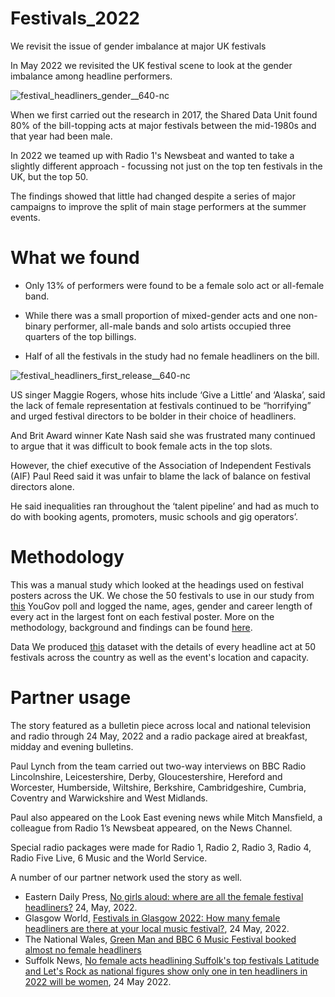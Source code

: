# Festivals_2022
We revisit the issue of gender imbalance at major UK festivals

In May 2022 we revisited the UK festival scene to look at the gender imbalance among headline performers.

![festival_headliners_gender__640-nc](https://user-images.githubusercontent.com/61186777/170726852-943052db-bdad-4f9a-be71-1e5151ab5b2a.png)

When we first carried out the research in 2017, the Shared Data Unit found 80% of the bill-topping acts at major festivals between the mid-1980s and that year had been male.

In 2022 we teamed up with Radio 1's Newsbeat and wanted to take a slightly different approach - focussing not just on the top ten festivals in the UK, but the top 50.

The findings showed that little had changed despite a series of major campaigns to improve the split of main stage performers at the summer events.

# What we found

- Only 13% of performers were found to be a female solo act or all-female band. 

- While there was a small proportion of mixed-gender acts and one non-binary performer, all-male bands and solo artists occupied three quarters of the top billings.

- Half of all the festivals in the study had no female headliners on the bill.

![festival_headliners_first_release__640-nc](https://user-images.githubusercontent.com/61186777/170726814-f0abe3cd-69a8-4d54-93a5-5db42fa5ead0.png)

US singer Maggie Rogers, whose hits include ‘Give a Little’ and ‘Alaska’, said the lack of female representation at festivals continued to be “horrifying” and urged festival directors to be bolder in their choice of headliners.

And Brit Award winner Kate Nash said she was frustrated many continued to argue that it was difficult to book female acts in the top slots.

However, the chief executive of the Association of Independent Festivals (AIF) Paul Reed said it was unfair to blame the lack of balance on festival directors alone.

He said inequalities ran throughout the ‘talent pipeline’ and had as much to do with booking agents, promoters, music schools and gig operators’.

# Methodology

This was a manual study which looked at the headings used on festival posters across the UK. We chose the 50 festivals to use in our study from [this](https://yougov.co.uk/ratings/entertainment/popularity/music-festivals/all) YouGov poll and logged the name, ages, gender and career length of every act in the largest font on each festival poster. More on the methodology, background and findings can be found [here](https://docs.google.com/document/d/1FQyWH-GGbteQfiBRf3RrFjiVGiJ03EdTnQy2SpSAET8/edit?usp=sharing). 

Data
We produced [this](https://docs.google.com/spreadsheets/d/1FcRk9ZtD22UrojQ00lCn-Mk_lmnE36qj398vIced43E/edit?usp=sharing) dataset with the details of every headline act at 50 festivals across the country as well as the event's location and capacity.  

# Partner usage

The story featured as a bulletin piece across local and national television and radio through 24 May, 2022 and a radio package aired at breakfast, midday and evening bulletins.

Paul Lynch from the team carried out two-way interviews on BBC Radio Lincolnshire, Leicestershire, Derby, Gloucestershire, Hereford and Worcester, Humberside, Wiltshire, Berkshire, Cambridgeshire, Cumbria, Coventry and Warwickshire and West Midlands.

Paul also appeared on the Look East evening news while Mitch Mansfield, a colleague from Radio 1’s Newsbeat appeared, on the News Channel.

Special radio packages were made for Radio 1, Radio 2, Radio 3, Radio 4, Radio Five Live, 6 Music and the World Service.

A number of our partner network used the story as well.

- Eastern Daily Press, [No girls aloud: where are all the female festival headliners?](https://www.edp24.co.uk/news/no-female-act-to-headline-norfolk-suffolk-festivals-8987118) 24, May, 2022.
- Glasgow World, [Festivals in Glasgow 2022: How many female headliners are there at your local music festival?](https://www.bing.com/search?q=anything&cvid=ed6bf60a6c5349379ffdd019dd56a0d6&aqs=edge..69i57j69i65l2j69i60j69i65j5j69i61l3.1240j0j1&pglt=43&FORM=ANNTA1&PC=U531), 24 May, 2022.
- The National Wales, [Green Man and BBC 6 Music Festival booked almost no female headliners](https://www.thenational.wales/news/20160452.green-man-bbc6-music-festival-booked-almost-no-female-headliners/)
- Suffolk News, [No female acts headlining Suffolk's top festivals Latitude and Let's Rock as national figures show only one in ten headliners in 2022 will be women](https://www.suffolknews.co.uk/southwold/no-female-acts-headlining-suffolks-top-two-festivals-this-y-9255697/), 24 May 2022.
